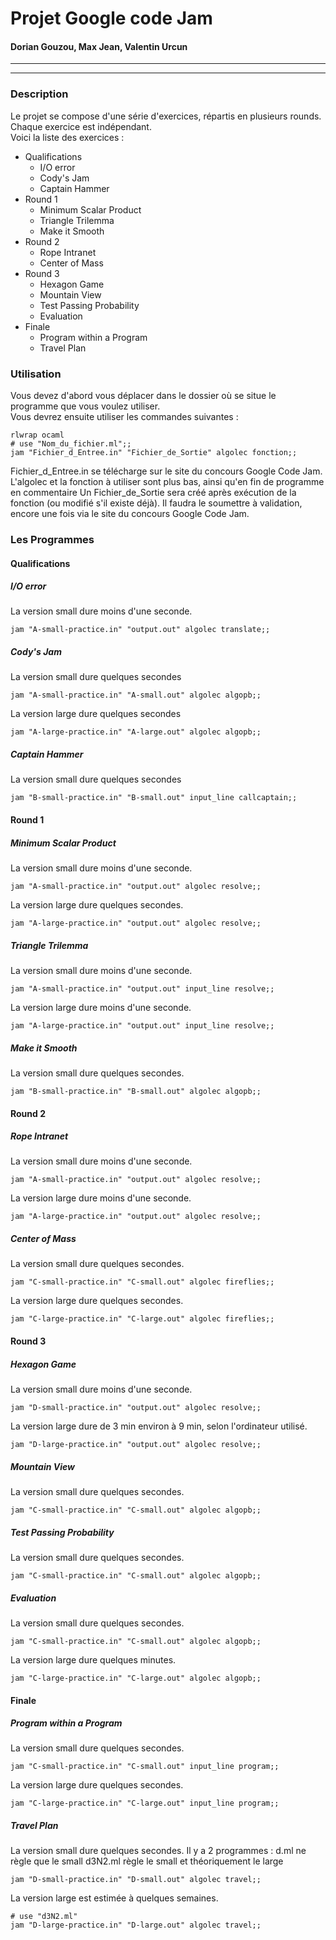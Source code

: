 # Projet Google code Jam

#### Dorian Gouzou, Max Jean, Valentin Urcun  

_______________________________________________________
_______________________________________________________


### Description

Le projet se compose d'une série d'exercices, répartis en plusieurs rounds.  
Chaque exercice est indépendant.  
Voici la liste des exercices : 

* Qualifications
    * I/O error
    * Cody's Jam
    * Captain Hammer
* Round 1
    * Minimum Scalar Product
    * Triangle Trilemma
    * Make it Smooth
* Round 2
    * Rope Intranet
    * Center of Mass
* Round 3
    * Hexagon Game
    * Mountain View
    * Test Passing Probability
    * Evaluation
* Finale
    * Program within a Program
    * Travel Plan

### Utilisation
Vous devez d'abord vous déplacer dans le dossier où se situe le programme que vous voulez utiliser.  
Vous devrez ensuite utiliser les commandes suivantes :
```
rlwrap ocaml
# use "Nom_du_fichier.ml";;
jam "Fichier_d_Entree.in" "Fichier_de_Sortie" algolec fonction;;
```
Fichier_d_Entree.in se télécharge sur le site du concours Google Code Jam.  
L'algolec et la fonction à utiliser sont plus bas, ainsi qu'en fin de programme en commentaire 
Un Fichier_de_Sortie sera créé après exécution de la fonction (ou modifié s'il existe déjà). Il faudra le soumettre à validation, encore une fois via le site du concours Google Code Jam.



### Les Programmes

#### Qualifications
##### I/O error
La version small dure moins d'une seconde.
```
jam "A-small-practice.in" "output.out" algolec translate;;
```

##### Cody's Jam
La version small dure quelques secondes
```
jam "A-small-practice.in" "A-small.out" algolec algopb;;
```
La version large dure quelques secondes
```
jam "A-large-practice.in" "A-large.out" algolec algopb;;
```

##### Captain Hammer
La version small dure quelques secondes
```
jam "B-small-practice.in" "B-small.out" input_line callcaptain;;
```

#### Round 1
##### Minimum Scalar Product
La version small dure moins d'une seconde.
```
jam "A-small-practice.in" "output.out" algolec resolve;;
```
La version large dure quelques secondes.
```
jam "A-large-practice.in" "output.out" algolec resolve;;
```

##### Triangle Trilemma
La version small dure moins d'une seconde.
```
jam "A-small-practice.in" "output.out" input_line resolve;;
```
La version large dure moins d'une seconde.
```
jam "A-large-practice.in" "output.out" input_line resolve;;
```

##### Make it Smooth
La version small dure quelques secondes.
```
jam "B-small-practice.in" "B-small.out" algolec algopb;;
```
#### Round 2
##### Rope Intranet
La version small dure moins d'une seconde.
```
jam "A-small-practice.in" "output.out" algolec resolve;;
```
La version large dure moins d'une seconde.
```
jam "A-large-practice.in" "output.out" algolec resolve;;
```

##### Center of Mass
La version small dure quelques secondes.
```
jam "C-small-practice.in" "C-small.out" algolec fireflies;;
```
La version large dure quelques secondes.
```
jam "C-large-practice.in" "C-large.out" algolec fireflies;;
```


#### Round 3
##### Hexagon Game
La version small dure moins d'une seconde.
```
jam "D-small-practice.in" "output.out" algolec resolve;;
```
La version large dure de 3 min environ à 9 min, selon l'ordinateur utilisé.
```
jam "D-large-practice.in" "output.out" algolec resolve;;
```

##### Mountain View
La version small dure quelques secondes.
```
jam "C-small-practice.in" "C-small.out" algolec algopb;;
```
##### Test Passing Probability
La version small dure quelques secondes.
```
jam "C-small-practice.in" "C-small.out" algolec algopb;;
```
##### Evaluation
La version small dure quelques secondes.
```
jam "C-small-practice.in" "C-small.out" algolec algopb;;
```
La version large dure quelques minutes.
```
jam "C-large-practice.in" "C-large.out" algolec algopb;;
```


#### Finale
##### Program within a Program
La version small dure quelques secondes.
```
jam "C-small-practice.in" "C-small.out" input_line program;;
```
La version large dure quelques secondes.
```
jam "C-large-practice.in" "C-large.out" input_line program;;
```
##### Travel Plan
La version small dure quelques secondes.
Il y a 2 programmes : 
d.ml ne règle que le small
d3N2.ml règle le small et théoriquement le large
```
jam "D-small-practice.in" "D-small.out" algolec travel;;
```
La version large est estimée à quelques semaines.
```
# use "d3N2.ml"
jam "D-large-practice.in" "D-large.out" algolec travel;;
```



